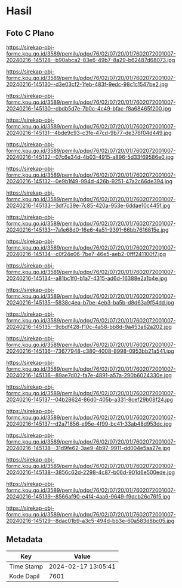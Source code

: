 # Hasil

## Foto C Plano

https://sirekap-obj-formc.kpu.go.id/3589/pemilu/pdpr/76/02/07/20/01/7602072001007-20240216-145128--b90abca2-83e6-49b7-8a29-b62487d68073.jpg

https://sirekap-obj-formc.kpu.go.id/3589/pemilu/pdpr/76/02/07/20/01/7602072001007-20240216-145130--d3e03cf2-1feb-483f-9edc-98c1c1547be2.jpg

https://sirekap-obj-formc.kpu.go.id/3589/pemilu/pdpr/76/02/07/20/01/7602072001007-20240216-145130--cbdb5d7e-7b0c-4c49-bfac-f8a68465f200.jpg

https://sirekap-obj-formc.kpu.go.id/3589/pemilu/pdpr/76/02/07/20/01/7602072001007-20240216-145131--4bde9c93-c3fe-47cd-9b77-de376f04d449.jpg

https://sirekap-obj-formc.kpu.go.id/3589/pemilu/pdpr/76/02/07/20/01/7602072001007-20240216-145132--07c6e34d-4b03-4915-a896-5d33f69586e0.jpg

https://sirekap-obj-formc.kpu.go.id/3589/pemilu/pdpr/76/02/07/20/01/7602072001007-20240216-145132--0e9b1f49-994d-426b-9251-47a2c66de394.jpg

https://sirekap-obj-formc.kpu.go.id/3589/pemilu/pdpr/76/02/07/20/01/7602072001007-20240216-145133--3df7c39e-7c85-420a-953e-6ddae10c445f.jpg

https://sirekap-obj-formc.kpu.go.id/3589/pemilu/pdpr/76/02/07/20/01/7602072001007-20240216-145133--7a1e68d0-16e6-4a51-9391-66bb7616815e.jpg

https://sirekap-obj-formc.kpu.go.id/3589/pemilu/pdpr/76/02/07/20/01/7602072001007-20240216-145134--c0f24e06-7be7-46e5-aeb2-0fff241100f7.jpg

https://sirekap-obj-formc.kpu.go.id/3589/pemilu/pdpr/76/02/07/20/01/7602072001007-20240216-145134--a81bc1f0-b1a7-4315-ad6d-16388e2a1b4e.jpg

https://sirekap-obj-formc.kpu.go.id/3589/pemilu/pdpr/76/02/07/20/01/7602072001007-20240216-145135--5838c4ea-b7be-4eb3-ba5b-d8d63a9f54dd.jpg

https://sirekap-obj-formc.kpu.go.id/3589/pemilu/pdpr/76/02/07/20/01/7602072001007-20240216-145135--9cbdf428-f10c-4a58-bb8d-9a453a62a202.jpg

https://sirekap-obj-formc.kpu.go.id/3589/pemilu/pdpr/76/02/07/20/01/7602072001007-20240216-145136--73677948-c380-4008-8998-0953bb21a541.jpg

https://sirekap-obj-formc.kpu.go.id/3589/pemilu/pdpr/76/02/07/20/01/7602072001007-20240216-145136--89ae7d02-fa7e-4891-a57a-290b6024330e.jpg

https://sirekap-obj-formc.kpu.go.id/3589/pemilu/pdpr/76/02/07/20/01/7602072001007-20240216-145137--04b28624-86d0-405b-a331-8cef29b08f24.jpg

https://sirekap-obj-formc.kpu.go.id/3589/pemilu/pdpr/76/02/07/20/01/7602072001007-20240216-145137--d2a71856-e95e-4f99-bc41-33ab48d953dc.jpg

https://sirekap-obj-formc.kpu.go.id/3589/pemilu/pdpr/76/02/07/20/01/7602072001007-20240216-145138--31d9fe62-3ae9-4b97-9911-dd004e5aa27e.jpg

https://sirekap-obj-formc.kpu.go.id/3589/pemilu/pdpr/76/02/07/20/01/7602072001007-20240216-145138--3856c62d-2298-4c87-b06d-901d6e500ede.jpg

https://sirekap-obj-formc.kpu.go.id/3589/pemilu/pdpr/76/02/07/20/01/7602072001007-20240216-145139--8566af90-e4f4-4aa6-9649-f9dcb26c76f5.jpg

https://sirekap-obj-formc.kpu.go.id/3589/pemilu/pdpr/76/02/07/20/01/7602072001007-20240216-145129--8dac01b9-a3c5-494d-bb3e-60a583d8bc05.jpg


## Metadata

| Key        | Value               |
| ---------- | ------------------- |
| Time Stamp | 2024-02-17 13:05:41 |
| Kode Dapil | 7601                |




